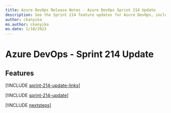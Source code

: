```yaml
---
title: Azure DevOps Release Notes - Azure DevOps Sprint 214 Update
description: See the Sprint 214 feature updates for Azure DevOps, including next steps.
author: ckanyika
ms.author: ckanyika
ms.date: 1/10/2023
---
```


# Azure DevOps - Sprint 214 Update

## Features

[!INCLUDE [sprint-214-update-links](../includes/general/sprint-214-update-links.md)]

[!INCLUDE [sprint-214-update](../includes/general/sprint-214-update.md)]

[!INCLUDE [nextsteps](../includes/nextsteps.md)]